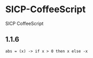 SICP-CoffeeScript
=================

SICP CoffeeScript

1.1.6
----------

    abs = (x) -> if x > 0 then x else -x

